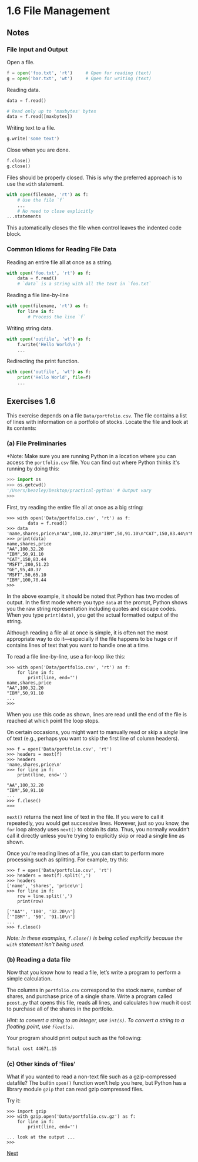 # 1.6 File Management

## Notes

### File Input and Output

Open a file.

```python
f = open('foo.txt', 'rt')     # Open for reading (text)
g = open('bar.txt', 'wt')     # Open for writing (text)
```

Reading data.

```python
data = f.read()

# Read only up to 'maxbytes' bytes
data = f.read([maxbytes])
```

Writing text to a file.

```python
g.write('some text')
```

Close when you are done.

```python
f.close()
g.close()
```

Files should be properly closed. This is why the preferred approach is to use the `with` statement.

```python
with open(filename, 'rt') as f:
    # Use the file `f`
    ...
    # No need to close explicitly
...statements
```

This automatically closes the file when control leaves the indented code block.

### Common Idioms for Reading File Data

Reading an entire file all at once as a string.

```python
with open('foo.txt', 'rt') as f:
    data = f.read()
    # `data` is a string with all the text in `foo.txt`
```

Reading a file line-by-line

```python
with open(filename, 'rt') as f:
    for line in f:
        # Process the line `f`
```

Writing string data.

```python
with open('outfile', 'wt') as f:
    f.write('Hello World\n')
    ...
```

Redirecting the print function.

```python
with open('outfile', 'wt') as f:
    print('Hello World', file=f)
    ...
```

## Exercises 1.6

This exercise depends on a file `Data/portfolio.csv`.  The file contains a list of lines with information on a portfolio of stocks.
Locate the file and look at its contents:

### (a) File Preliminaries

*Note: Make sure you are running Python in a location where you can access the `portfolio.csv` file.
You can find out where Python thinks it's running by doing this:

```python
>>> import os
>>> os.getcwd()
'/Users/beazley/Desktop/practical-python' # Output vary
>>>
```

First, try reading the entire file all at once as a big string:

```pycon
>>> with open('Data/portfolio.csv', 'rt') as f:
        data = f.read()
>>> data
'name,shares,price\n"AA",100,32.20\n"IBM",50,91.10\n"CAT",150,83.44\n"MSFT",200,51.23\n"GE",95,40.37\n"MSFT",50,65.10\n"IBM",100,70.44\n'
>>> print(data)
name,shares,price
"AA",100,32.20
"IBM",50,91.10
"CAT",150,83.44
"MSFT",200,51.23
"GE",95,40.37
"MSFT",50,65.10
"IBM",100,70.44
>>>
```

In the above example, it should be noted that Python has two modes of output.
In the first mode where you type `data` at the prompt, Python shows you the raw string representation including quotes and escape codes.
When you type `print(data)`, you get the actual formatted output of the string.

Although reading a file all at once is simple, it is often not the
most appropriate way to do it—especially if the file happens to be
huge or if contains lines of text that you want to handle one at a
time.

To read a file line-by-line, use a for-loop like this:

```pycon
>>> with open('Data/portfolio.csv', 'rt') as f:
    for line in f:
        print(line, end='')
name,shares,price
"AA",100,32.20
"IBM",50,91.10
...
>>>
```

When you use this code as shown, lines are read until the end of the file is reached at which point the loop stops.

On certain occasions, you might want to manually read or skip a *single* line of text (e.g., perhaps you want to skip the first line of column headers).

```pycon
>>> f = open('Data/portfolio.csv', 'rt')
>>> headers = next(f)
>>> headers
'name,shares,price\n'
>>> for line in f:
    print(line, end='')

"AA",100,32.20
"IBM",50,91.10
...
>>> f.close()
>>>
```

`next()` returns the next line of text in the file. If you were to call it repeatedly, you would get successive lines. 
However, just so you know, the `for` loop already uses `next()` to obtain its data.
Thus, you normally wouldn’t call it directly unless you’re trying to explicitly skip or read a single line as shown.

Once you’re reading lines of a file, you can start to perform more processing such as splitting.
For example, try this:

```pycon
>>> f = open('Data/portfolio.csv', 'rt')
>>> headers = next(f).split(',')
>>> headers
['name', 'shares', 'price\n']
>>> for line in f:
    row = line.split(',')
    print(row)

['"AA"', '100', '32.20\n']
['"IBM"', '50', '91.10\n']
...
>>> f.close()
```

*Note: In these examples, `f.close()` is being called explicitly because the `with` statement isn’t being used.*

### (b) Reading a data file

Now that you know how to read a file, let’s write a program to perform a simple calculation.

The columns in `portfolio.csv` correspond to the stock name, number of
shares, and purchase price of a single share.  Write a program called
`pcost.py` that opens this file, reads all lines, and calculates how
much it cost to purchase all of the shares in the portfolio.

*Hint: to convert a string to an integer, use `int(s)`. To convert a string to a floating point, use `float(s)`.*

Your program should print output such as the following:

```bash
Total cost 44671.15
```

### (c) Other kinds of 'files'

What if you wanted to read a non-text file such as a gzip-compressed datafile?
The builtin `open()` function won’t help you here, but Python has a library module `gzip` that can read gzip compressed files.

Try it:

```pycon
>>> import gzip
>>> with gzip.open('Data/portfolio.csv.gz') as f:
    for line in f:
        print(line, end='')

... look at the output ...
>>>
```

[Next]("07_Functions")
